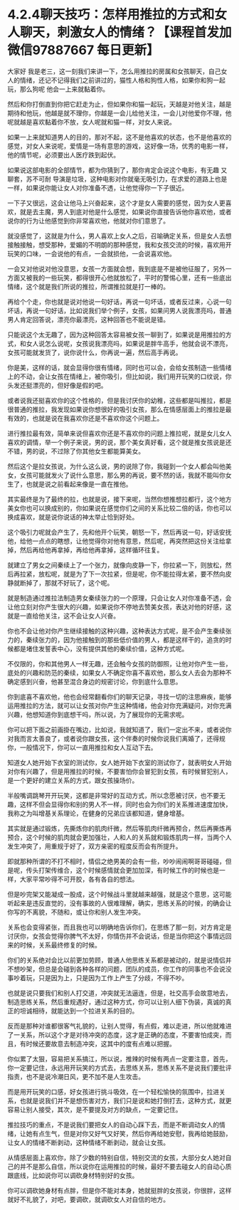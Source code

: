 # 4.2.4聊天技巧：怎样用推拉的方式和女人聊天，刺激女人的情绪？【课程首发加微信97887667 每日更新】

大家好 我是老三，这一刻我们来讲一下，怎么用推拉的房属和女孩聊天，自己女人的情绪，还记不记得我们之前讲过的，猫性人格和狗性人格，如果你和狗一起玩，那么狗呢 他会一上来就黏着你。

然后和你打倒直到你把它赶走为止，但如果你和猫一起玩，天越是对他关注，越是期待和他玩，他越是就不理你，你越是一会儿给他关注，一会儿对他爱你不理，他呢就越是喜欢黏着你不放，女人呢就和猫一样，对女人来说。

如果一上来就知道男人的目的，那对不起，这不是他喜欢的状态，也不是他喜欢的感觉，对女人来说呢，爱情是一场有意思的游戏，这好像一场，优秀的电影一样，他的情节呢，必须要出人医疗跌到起伏。

如果说这部电影的全部情节，都为你猜到了，那你肯定会说这个电影，有无趣 又聊套，苏不可耐 导演是垃圾，这种电影对你就毫无吸引力，在求爱的道路上也是一样，如果说你能让女人对你准备不透，让他觉得你一下子很近。

一下子又很远，这会让他马上兴奋起来，这个才是女人需要的感觉，因为女人更喜欢，就是去主魔，男人到底对他是什么感觉，如果说你直接告诉他你喜欢他，或者说你的行为让他感觉到你非常喜欢他，他就对你们意思了。

就没感觉了，这就是为什么，男人喜欢上女人之后，召喻确定关系，但是女人去想接触接触，想受那种，爱媚的不明朗的那种感觉，我和女孩交流的时候，喜欢用开玩笑的口味，一会说他的有点，一会就损他，一会说喜欢他。

一会又对他说对他没意思，女孩一方面就会想，我到底是不是被他征服了，另外一方面又被我的一些玩笑，都得很开心他就放松了，平时的警惕心里，还有一些底出情绪，这个就是我们所说的推拉，所谓推拉就是打一棒的。

再给个个走，你也就是说对他说一句好话，再说一句坏话，或者反过来，心说一句坏话，再说一句好话，比如说我们举个例子，女孩，如果问男人说我漂亮吗，普通男人肯定回答说，漂亮你最漂亮，这种回答也不能说是错。

只能说这个太无趣了，因为这种回答太容易被女孩一聊到了，如果说是用推拉的方式，和女人说怎么说呢，女孩说我漂亮吗，如果说是胖牛高手，他就会说不漂亮，女孩可能就发货了，说你说什么，你再说一遍，然后高手再说。

你是美，这样的话，就会显得你很有情绪，同时也可以会，会给女孩制造一些情绪上的不动，会让女孩在情绪上，被你吸引，但比如说，我们用开玩笑的口纹说，你头发还挺漂亮的，但好像是假的吧。

或者说我还挺喜欢你的这个性格的，但是我讨厌你的幼稚，这些都是叫推拉，都是很普通的推拉，我发现如果说你想很好的吸引女孩，那么在情感层面上的推拉是最有效的，也就是说在我喜欢你还是不喜欢你这个问题上。

进行推拉最有效，简单来说但喜欢你还是不喜欢你的问题上推拉呢，就是女儿女人喜欢的调情，举一个例子来说，男的说，那个美女真好看，这个就是推女孩说是还不错，男的说，不过除了你其他女生都能算美女。

然后这个是拉女孩说，为什么这么说，男的说除了你，我碰到一个女人都会叫他美女，女孩可能就发火了说什么意思，那么男的再说，要不然的话，我就不能叫你女生了，也就是说之前看起来像是一直在推他。

其实最终是为了最终的拉，也就是说，接下来呢，当然你想推想拉都行，这个地方美女你也可以换成别的，你如果说在感觉你们之间的关系比较二倍的话，你也可以换成喜欢，就是说你说话的神太举止恰到好处。

这个吸引力呢就会产生了，先和他开个玩笑，朝怒一下，然后再说一句，好话安抚他，给他一点点的瞎想，让他觉得你对他有意思，然后呢，再突然把这份关注给拿掉，然后再给他再拿掉，再给他再拿掉，这样循环往复。

就建立了男女之间秦续上了一个张力，就像向皮静一下，你拉紧一下，则放松，然后再拉紧，放松呢，就是为了下一次拉紧，但是呢，你不能拉得太紧，要不然向皮静就断掉了，那就不好玩了，这个呢。

就是制造通过推拉法制造男女秦续张力的一个原理，只会让女人对你准备不透，会让他立刻对你产生很大的兴趣，如果说你不停地去赞美女孩，表达对他的好感，这就是一直给他关注，这不会让女人兴奋。

你也不会让他对你产生继续接触的这种兴趣，这种表达方式呢，是不会产生秦续张力的，秦续张力的，因为他接触到的那些低价值的男人，都是这样干的，追贪的时候都是堵住发誓表中心，没有提供其他的秦续价值，这种方式呢。

不仅限的，你和其他男人一样无趣，还会触今女孩的防御照，让他对你产生一些，底处的兴趣和防范的秦续，如果女人不确定你喜不喜欢他，那么女人去会为那种不确定感到兴奋，他甚至混合身边的规密讨论，你到底什么意思。

你到底喜不喜欢他，他也会经常翻看你们的聊天记录，寻找一切的注思麻疾，能够运用推拉的方法，就可以让女孩对你产生这种情绪，他会对你充满疑问，对你充满兴趣，他想知道你到底想干吗，所以说，为了展现你的无需求呢。

你可以把下面之前画掛在嘴边，比如说，我就知道了，我们一定出不来，或者说你对我而言太善良了，或者说你跟女孩，这个伴奏的时候你说我们离婚了，还得规你，一般情况下，你可以一直用推拉和女人互动下去。

知道女人她开始下衣室的测试你，女人她开始下衣室的测试你了，就表明女人开始对你有兴趣了，但是用推拉的时候，不要害怕你会冒犯到女孩，有时候冒犯别人，是一个更好的建立关系的方式，跟女孩操场价。

半般嘴调跳琴开开玩笑，这都是非常好的互动方式，所以念愿被讨厌，也不要无趣，这样不但会显得你和别的男人不一样，同时也会为你们的关系推进速度加快，我称之为叫增基关系理论，在健身的兄弟应该都知道，健身增基。

其实就是通过锻炼，先撕炼你的肌肉纤微，然后等肌肉纤微再预合，然后再撕炼再预合，这个时候的肌肉就会更加强壮，人和人的关系就和锻炼肌肉一样，当两个人发生冲突了，用重规于好了，双方亲密的程度反而会有所提升。

即就那种所谓的不打不相时，情侣之绝男美的会有一些，吵吵闹闹啊哥哥碰碰，但是呢，传头打架传维合，这个时候感情就会更加加深，有时候工作的时候也是一样，大家平常吵得不可开胶，各有各自的想法。

但是吵完架又能凝成一股成，这个时候战斗里就越来越强，就是这个意思，这可能听起来是违反直觉的，没有事故的人很难理解，确实，思练关系的时候，的确会让你写的不离貌，不随和，或让你和别人发生冲突。

关系也会变得紧张，而且我也可以明确地告诉你们，在思练了那一刻，对方肯定是讨厌你，女孩会觉得你脾气不太好，你情伤并不会说话，但是当你把这个事情远回来的时候，关系最终修复的时候。

你们的关系绝对会比以前更加劳顾，普通人他思练关系都是被动的，就是说情侣并不想吵架，但总是会碰到各种各样的问题，团队的成员，你工作的同事也不会说没事吵着玩，只是因为上，只是因为工作上产生了分歧，不得不吵。

也就是说只要我们和别人打交道，冲突就无法逼连，但是，社交高手会故意地去，制造思练关系，然后重规遇好，通过这种方式，你可以让别人细下伪装，真诚的真正的坦诚相待，就能达到一个拉进关系的目的。

反而是那种对谁都很客气礼貌的，让别人觉得，有点假，难以走进，所以他就难进了一关系，所以这个才是对待冲突的态度，这才是正确的态度，不要害怕成突，而且，有时候还要故意去制造冲突，这其中的度有点难以把握。

你似累了太狠，容易把关系搞江，所以说，推辣的时候有两点一定要注意，首先，你一定要记住，永远用开玩笑的方式去，去思练关系，思练关系不是说我们要批评指责，也不是说冷潮日风，更不加不是人生攻击。

而是用开玩笑的口感，好女孩进行挑斗吸效，在一个轻松愉快的氛围中，拉进关系，也就是说我们并不是想伤害对方，我们只是说和她打倒打去，这种方式，就更容易让别人接受，其次，是不要提及对方的缺点，一定要记住。

推拉技巧的重点，不是说我们要把女人的自动心踩下去，而是不断调动女人的情绪，让她有点生气，但是对你又好气又好笑，然后你再给她安慰，我再给她鼓励，让女人的情绪不断剥动，这种情绪不断剥动，就会让女孩。

从情感层面上喜欢你，除了少数的特别自信，特别交流的女孩，大部分女人她对自己的并不是那么自信，所以说你在运用推拉的时候，最好不要去碰女人的自动心质跟底线，比如说你可以调砍身材特别好的女孩。

你可以调砍她身材有点胖，但是你不能对本身，她就挺胖的女孩说，你很胖，这样就好不礼貌了，对吧，要调砍，就调砍女人对自信的地方。